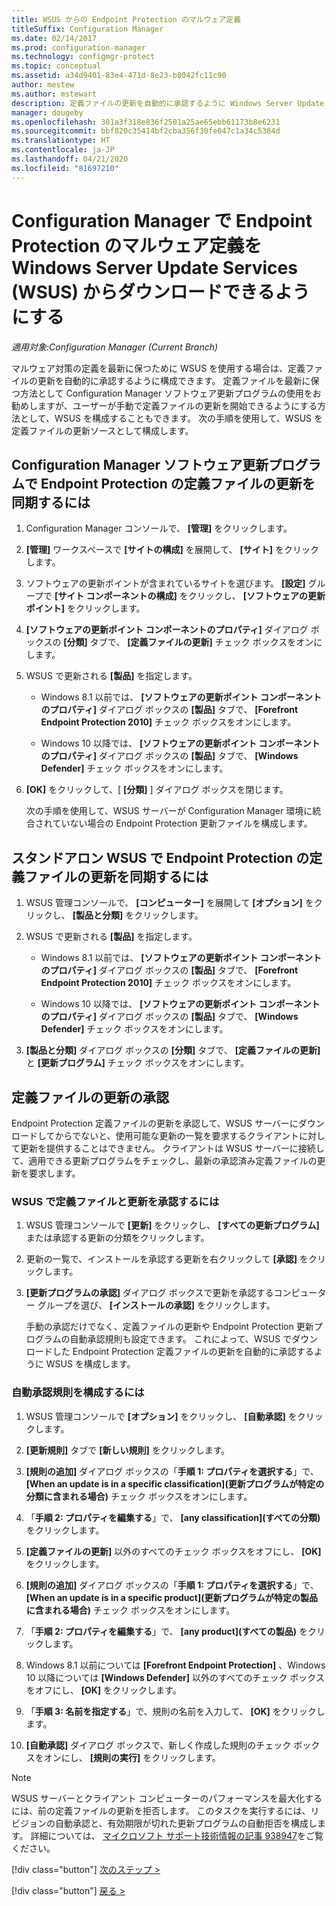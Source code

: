 ```yaml
---
title: WSUS からの Endpoint Protection のマルウェア定義
titleSuffix: Configuration Manager
ms.date: 02/14/2017
ms.prod: configuration-manager
ms.technology: configmgr-protect
ms.topic: conceptual
ms.assetid: a34d9401-83e4-471d-8e23-b8042fc11c90
author: mestew
ms.author: mstewart
description: 定義ファイルの更新を自動的に承認するように Windows Server Update Services を構成する方法を説明します。
manager: dougeby
ms.openlocfilehash: 301a3f318e836f2501a25ae65ebb61173b8e6231
ms.sourcegitcommit: bbf820c35414bf2cba356f30fe047c1a34c5384d
ms.translationtype: HT
ms.contentlocale: ja-JP
ms.lasthandoff: 04/21/2020
ms.locfileid: "81697210"
---
```

# <a name="enable-endpoint-protection-malware-definitions-to-download-from-windows-server-update-services-wsus-for-configuration-manager"></a>Configuration Manager で Endpoint Protection のマルウェア定義を Windows Server Update Services (WSUS) からダウンロードできるようにする

*適用対象:Configuration Manager (Current Branch)*

 マルウェア対策の定義を最新に保つために WSUS を使用する場合は、定義ファイルの更新を自動的に承認するように構成できます。 定義ファイルを最新に保つ方法として Configuration Manager ソフトウェア更新プログラムの使用をお勧めしますが、ユーザーが手動で定義ファイルの更新を開始できるようにする方法として、WSUS を構成することもできます。 次の手順を使用して、WSUS を定義ファイルの更新ソースとして構成します。

## <a name="to-synchronize-endpoint-protection-definition-updates-in-configuration-manager-software-updates"></a>Configuration Manager ソフトウェア更新プログラムで Endpoint Protection の定義ファイルの更新を同期するには

1. Configuration Manager コンソールで、 **[管理]** をクリックします。

2. **[管理]** ワークスペースで **[サイトの構成]** を展開して、 **[サイト]** をクリックします。

3. ソフトウェアの更新ポイントが含まれているサイトを選びます。 **[設定]** グループで **[サイト コンポーネントの構成]** をクリックし、 **[ソフトウェアの更新ポイント]** をクリックします。

4. **[ソフトウェアの更新ポイント コンポーネントのプロパティ]** ダイアログ ボックスの **[分類]** タブで、 **[定義ファイルの更新]** チェック ボックスをオンにします。

5. WSUS で更新される **[製品]** を指定します。

   -   Windows 8.1 以前では、 **[ソフトウェアの更新ポイント コンポーネントのプロパティ]** ダイアログ ボックスの **[製品]** タブで、 **[Forefront Endpoint Protection 2010]** チェック ボックスをオンにします。

   -   Windows 10 以降では、 **[ソフトウェアの更新ポイント コンポーネントのプロパティ]** ダイアログ ボックスの **[製品]** タブで、 **[Windows Defender]** チェック ボックスをオンにします。

6. **[OK]** をクリックして、[ **[分類]** ] ダイアログ ボックスを閉じます。

   次の手順を使用して、WSUS サーバーが Configuration Manager 環境に統合されていない場合の Endpoint Protection 更新ファイルを構成します。

## <a name="to-synchronize-endpoint-protection-definition-updates-in-standalone-wsus"></a>スタンドアロン WSUS で Endpoint Protection の定義ファイルの更新を同期するには

1.  WSUS 管理コンソールで、 **[コンピューター]** を展開して **[オプション]** をクリックし、 **[製品と分類]** をクリックします。

2.  WSUS で更新される **[製品]** を指定します。

    -   Windows 8.1 以前では、 **[ソフトウェアの更新ポイント コンポーネントのプロパティ]** ダイアログ ボックスの **[製品]** タブで、 **[Forefront Endpoint Protection 2010]** チェック ボックスをオンにします。

    -   Windows 10 以降では、 **[ソフトウェアの更新ポイント コンポーネントのプロパティ]** ダイアログ ボックスの **[製品]** タブで、 **[Windows Defender]** チェック ボックスをオンにします。

3.  **[製品と分類]** ダイアログ ボックスの **[分類]** タブで、 **[定義ファイルの更新]** と **[更新プログラム]** チェック ボックスをオンにします。

## <a name="approving-definition-updates"></a>定義ファイルの更新の承認
 Endpoint Protection 定義ファイルの更新を承認して、WSUS サーバーにダウンロードしてからでないと、使用可能な更新の一覧を要求するクライアントに対して更新を提供することはできません。 クライアントは WSUS サーバーに接続して、適用できる更新プログラムをチェックし、最新の承認済み定義ファイルの更新を要求します。

### <a name="to-approve-definitions-and-updates-in-wsus"></a>WSUS で定義ファイルと更新を承認するには

1. WSUS 管理コンソールで **[更新]** をクリックし、 **[すべての更新プログラム]** または承認する更新の分類をクリックします。

2. 更新の一覧で、インストールを承認する更新を右クリックして **[承認]** をクリックします。

3. **[更新プログラムの承認]** ダイアログ ボックスで更新を承認するコンピューター グループを選び、 **[インストールの承認]** をクリックします。

   手動の承認だけでなく、定義ファイルの更新や Endpoint Protection 更新プログラムの自動承認規則も設定できます。 これによって、WSUS でダウンロードした Endpoint Protection 定義ファイルの更新を自動的に承認するように WSUS を構成します。

### <a name="to-configure-an-automatic-approval-rule"></a>自動承認規則を構成するには

1.  WSUS 管理コンソールで **[オプション]** をクリックし、 **[自動承認]** をクリックします。

2.  **[更新規則]** タブで **[新しい規則]** をクリックします。

3.  **[規則の追加]** ダイアログ ボックスの「**手順 1: プロパティを選択する**」で、 **[When an update is in a specific classification]\(更新プログラムが特定の分類に含まれる場合\)** チェック ボックスをオンにします。

4.  「**手順 2: プロパティを編集する**」で、 **[any classification]\(すべての分類\)** をクリックします。

5.  **[定義ファイルの更新]** 以外のすべてのチェック ボックスをオフにし、 **[OK]** をクリックします。

6.  **[規則の追加]** ダイアログ ボックスの「**手順 1: プロパティを選択する**」で、 **[When an update is in a specific product]\(更新プログラムが特定の製品に含まれる場合\)** チェック ボックスをオンにします。

7.  「**手順 2: プロパティを編集する**」で、 **[any product]\(すべての製品\)** をクリックします。

8.  Windows 8.1 以前については **[Forefront Endpoint Protection]** 、Windows 10 以降については **[Windows Defender]** 以外のすべてのチェック ボックスをオフにし、 **[OK]** をクリックします。

9. 「**手順 3: 名前を指定する**」で、規則の名前を入力して、 **[OK]** をクリックします。

10. **[自動承認]** ダイアログ ボックスで、新しく作成した規則のチェック ボックスをオンにし、 **[規則の実行]** をクリックします。

> [!NOTE]
>  WSUS サーバーとクライアント コンピューターのパフォーマンスを最大化するには、前の定義ファイルの更新を拒否します。 このタスクを実行するには、リビジョンの自動承認と、有効期限が切れた更新プログラムの自動拒否を構成します。 詳細については、 [マイクロソフト サポート技術情報の記事 938947](https://go.microsoft.com/fwlink/p/?LinkId=204078)をご覧ください。
> 
> [!div class="button"]
> [次のステップ >](endpoint-antimalware-policies.md)
> 
> [!div class="button"]
> [戻る >](endpoint-configure-alerts.md)
